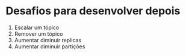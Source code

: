 # Desafios para desenvolver depois

1. Escalar um tópico
2. Remover um tópico
3. Aumentar diminuir replicas
4. Aumentar diminuir partições
